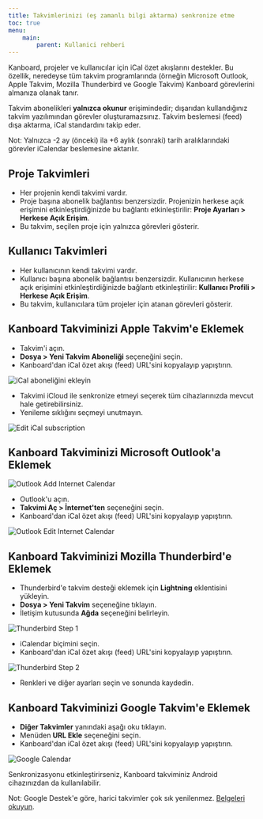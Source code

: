 ```yaml
---
title: Takvimlerinizi (eş zamanlı bilgi aktarma) senkronize etme
toc: true
menu:
    main:
        parent: Kullanici rehberi
---
```


Kanboard, projeler ve kullanıcılar için iCal özet akışlarını destekler.
Bu özellik, neredeyse tüm takvim programlarında (örneğin Microsoft Outlook, Apple Takvim, Mozilla Thunderbird ve Google Takvim) Kanboard görevlerini almanıza olanak tanır.

Takvim abonelikleri **yalnızca okunur** erişimindedir; dışarıdan kullandığınız takvim yazılımından görevler oluşturamazsınız.
Takvim beslemesi (feed) dışa aktarma, iCal standardını takip eder.

Not: Yalnızca -2 ay (önceki) ila +6 aylık (sonraki) tarih aralıklarındaki görevler iCalendar beslemesine aktarılır.

Proje Takvimleri
-----------------

- Her projenin kendi takvimi vardır.
- Proje başına abonelik bağlantısı benzersizdir. Projenizin herkese açık erişimini etkinleştirdiğinizde bu bağlantı etkinleştirilir: **Proje Ayarları > Herkese Açık Erişim**.
- Bu takvim, seçilen proje için yalnızca görevleri gösterir.

Kullanıcı Takvimleri
--------------------

- Her kullanıcının kendi takvimi vardır.
- Kullanıcı başına abonelik bağlantısı benzersizdir. Kullanıcının herkese açık erişimini etkinleştirdiğinizde bağlantı etkinleştirilir: **Kullanıcı Profili > Herkese Açık Erişim**.
- Bu takvim, kullanıcılara tüm projeler için atanan görevleri gösterir.

Kanboard Takviminizi Apple Takvim'e Eklemek
-------------------------------------------

- Takvim'i açın.
- **Dosya > Yeni Takvim Aboneliği** seçeneğini seçin.
- Kanboard'dan iCal özet akışı (feed) URL'sini kopyalayıp yapıştırın.

![iCal aboneliğini ekleyin](../screenshots/apple-calendar-add-subscription.png)

- Takvimi iCloud ile senkronize etmeyi seçerek tüm cihazlarınızda mevcut hale getirebilirsiniz.
- Yenileme sıklığını seçmeyi unutmayın.

![Edit iCal subscription](/images/v1/apple-calendar-edit-subscription.png)

Kanboard Takviminizi Microsoft Outlook'a Eklemek
------------------------------------------------

![Outlook Add Internet Calendar](/images/v1/outlook-add-subscription.png)

- Outlook'u açın.
- **Takvimi Aç > İnternet'ten** seçeneğini seçin.
- Kanboard'dan iCal özet akışı (feed) URL'sini kopyalayıp yapıştırın.

![Outlook Edit Internet Calendar](/images/v1/outlook-edit-subscription.png)

Kanboard Takviminizi Mozilla Thunderbird'e Eklemek
--------------------------------------------------

- Thunderbird'e takvim desteği eklemek için **Lightning** eklentisini yükleyin.
- **Dosya > Yeni Takvim** seçeneğine tıklayın.
- İletişim kutusunda **Ağda** seçeneğini belirleyin.

![Thunderbird Step 1](/images/v1/thunderbird-new-calendar-step1.png)

- iCalendar biçimini seçin.
- Kanboard'dan iCal özet akışı (feed) URL'sini kopyalayıp yapıştırın.

![Thunderbird Step 2](/images/v1/thunderbird-new-calendar-step2.png)

- Renkleri ve diğer ayarları seçin ve sonunda kaydedin.

Kanboard Takviminizi Google Takvim'e Eklemek
--------------------------------------------

- **Diğer Takvimler** yanındaki aşağı oku tıklayın.
- Menüden **URL Ekle** seçeneğini seçin.
- Kanboard'dan iCal özet akışı (feed) URL'sini kopyalayıp yapıştırın.

![Google Calendar](/images/v1/google-calendar-add-subscription.png)

Senkronizasyonu etkinleştirirseniz, Kanboard takviminiz Android cihazınızdan da kullanılabilir.

Not: Google Destek'e göre, harici takvimler çok sık yenilenmez. [Belgeleri okuyun](https://support.google.com/calendar/answer/37100?hl=en&ref_topic=1672445).
